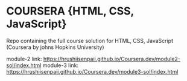 # COURSERA {HTML, CSS, JavaScript}

Repo containing the full course solution for HTML, CSS, JavaScript (Coursera by johns Hopkins University)

module-2 link: https://hrushiisenpaii.github.io/Coursera.dev/module2-sol/index.html
module-3 link: https://hrushiisenpaii.github.io/Coursera.dev/module3-sol/index.html
 
